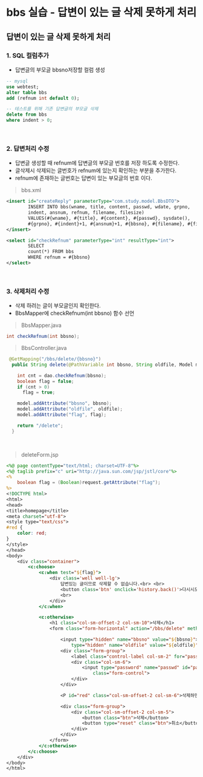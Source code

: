 # bbs 실습 - 답변이 있는 글 삭제 못하게 처리

## 답변이 있는 글 삭제 못하게 처리

### 1. SQL 컬럼추가

- 답변글의 부모글 bbsno저장할 컬럼 생성

```sql
-- mysql
use webtest;
alter table bbs
add (refnum int default 0);

-- 테스트를 위해 기존 답변글의 부모글 삭제
delete from bbs
where indent > 0;
```

<br />

### 2. 답변처리 수정

- 답변글 생성할 때 refnum에 답변글의 부모글 번호를 저장 하도록 수정한다.
- 글삭제시 삭제되는 글번호가 refnum에 있는지 확인하는 부분을 추가한다.
- refnum에 존재하는 글번호는 답변이 있는 부모글의 번호 이다.

> bbs.xml

```xml
<insert id="createReply" parameterType="com.study.model.BbsDTO">
		INSERT INTO bbs(wname, title, content, passwd, wdate, grpno,
		indent, ansnum, refnum, filename, filesize)
		VALUES(#{wname}, #{title}, #{content}, #{passwd}, sysdate(),
		#{grpno}, #{indent}+1, #{ansnum}+1, #{bbsno}, #{filename}, #{filesize} )
</insert>

<select id="checkRefnum" parameterType="int" resultType="int">
		SELECT
		count(*) FROM bbs
		WHERE refnum = #{bbsno}
</select>
```

<br />

### 3. 삭제처리 수정

- 삭제 하려는 글이 부모글인지 확인한다.
- BbsMapper에 checkRefnum(int bbsno) 함수 선언

> BbsMapper.java

```java
int checkRefnum(int bbsno);
```

> BbsController.java

```java
 @GetMapping("/bbs/delete/{bbsno}")
  public String delete(@PathVariable int bbsno, String oldfile, Model model) {

    int cnt = dao.checkRefnum(bbsno);
    boolean flag = false;
    if (cnt > 0)
      flag = true;

    model.addAttribute("bbsno", bbsno);
    model.addAttribute("oldfile", oldfile);
    model.addAttribute("flag", flag);

    return "/delete";
  }
```

<br />

> deleteForm.jsp

```jsp
<%@ page contentType="text/html; charset=UTF-8"%>
<%@ taglib prefix="c" uri="http://java.sun.com/jsp/jstl/core"%>
<%
    boolean flag = (Boolean)request.getAttribute("flag");
%>
<!DOCTYPE html>
<html>
<head>
<title>homepage</title>
<meta charset="utf-8">
<style type="text/css">
#red {
	color: red;
}
</style>
</head>
<body>
	<div class="container">
		<c:choose>
			<c:when test="${flag}">
				<div class='well well-lg'>
					답변있는 글이므로 삭제할 수 없습니다.<br> <br>
					<button class='btn' onclick='history.back()'>다시시도</button>
					<br>
				</div>
			</c:when>

			<c:otherwise>
				<h1 class="col-sm-offset-2 col-sm-10">삭제</h1>
				<form class="form-horizontal" action="/bbs/delete" method="post">

					<input type="hidden" name="bbsno" value="${bbsno}"> <input
						type="hidden" name="oldfile" value="${oldfile}">
					<div class="form-group">
						<label class="control-label col-sm-2" for="passwd">비밀번호</label>
						<div class="col-sm-6">
							<input type="password" name="passwd" id="passwd"
								class="form-control">
						</div>
					</div>

					<P id="red" class="col-sm-offset-2 col-sm-6">삭제하면 복구할 수 없습니다.</P>

					<div class="form-group">
						<div class="col-sm-offset-2 col-sm-5">
							<button class="btn">삭제</button>
							<button type="reset" class="btn">취소</button>
						</div>
					</div>
				</form>
			</c:otherwise>
		</c:choose>
	</div>
</body>
</html>
```
